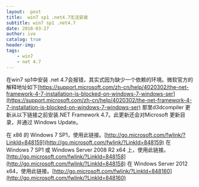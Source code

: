 ```yaml
---
layout:  post
title:  win7 sp1 .net4.7无法安装
subtitle: win7 sp1 .net4.7 
date: 2018-03-27
author: ivo
catalog: true
header-img:
tags:
    - win7 
    - net 4.7
---
```

在win7 sp1中安装 .net 4.7会报错，其实式因为缺少一个依赖的环境。微软官方的解释地址如下[https://support.microsoft.com/zh-cn/help/4020302/the-net-framework-4-7-installation-is-blocked-on-windows-7-windows-ser](https://support.microsoft.com/zh-cn/help/4020302/the-net-framework-4-7-installation-is-blocked-on-windows-7-windows-ser)
那里d3dcompiler 更新从以下链接之前安装.NET Framework 4.7。此更新还会对Microsoft 更新目录，并通过 Windows Update。

在 x86 的 Windows 7 SP1，使用此链接。[http://go.microsoft.com/fwlink/?LinkId=848159](http://go.microsoft.com/fwlink/?LinkId=848159)
在 Windows 7 SP1 或 Windows Server 2008 R2 x64 上，使用此链接。[http://go.microsoft.com/fwlink/?LinkId=848158](http://go.microsoft.com/fwlink/?LinkId=848158)
在 Windows Server 2012 x64，使用此链接。[http://go.microsoft.com/fwlink/?LinkId=848160](http://go.microsoft.com/fwlink/?LinkId=848160)

